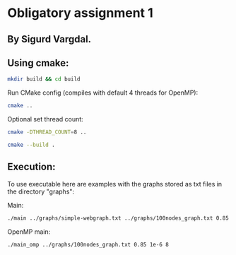 # Obligatory assignment 1
## By Sigurd Vargdal.




## Using cmake:
```bash
mkdir build && cd build
```
Run CMake config (compiles with default 4 threads for OpenMP):
```bash
cmake ..
```
Optional set thread count: 
```bash
cmake -DTHREAD_COUNT=8 ..
```

```bash
cmake --build .
```

## Execution:
To use executable here are examples with the graphs stored as txt files in the directory "graphs":

Main:
```bash
./main ../graphs/simple-webgraph.txt ../graphs/100nodes_graph.txt 0.85 1e-6 8
```

OpenMP main:
```bash
./main_omp ../graphs/100nodes_graph.txt 0.85 1e-6 8
```


